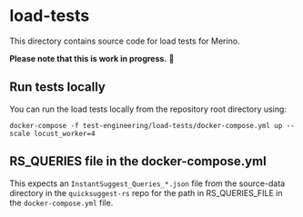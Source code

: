 # load-tests

This directory contains source code for load tests for Merino.

**Please note that this is work in progress.** 🚧

## Run tests locally

You can run the load tests locally from the repository root directory using:

```text
docker-compose -f test-engineering/load-tests/docker-compose.yml up --scale locust_worker=4
```

## RS_QUERIES file in the docker-compose.yml

This expects an `InstantSuggest_Queries_*.json` file from the source-data directory in the `quicksuggest-rs` repo for the path in RS_QUERIES_FILE in the `docker-compose.yml` file.


